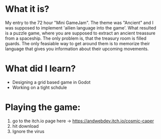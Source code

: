 # What it is?
My entry to the 72 hour "Mini GameJam". The theme was "Ancient" and I was supposed to implement 'ailien language into the game'. What resulted is a puzzle game, where you are supposed to extract an ancient treassure from a spaceship. The only problem is, that the treasury room is filled guards. The only feasiable way to get around them is to memorize their language that gives you information about their upcoming movements.

# What did I learn?
- Designing a grid based game in Godot
- Working on a tight schdule

# Playing the game:
1. go to the itch.io  page here -> https://andwebdev.itch.io/cosmic-caper
2. hit download
3. Ignore the virus
